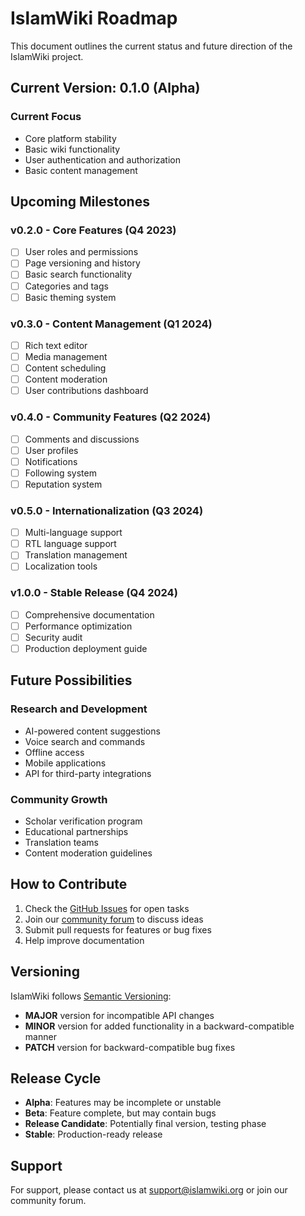 # IslamWiki Roadmap

This document outlines the current status and future direction of the IslamWiki project.

## Current Version: 0.1.0 (Alpha)

### Current Focus
- Core platform stability
- Basic wiki functionality
- User authentication and authorization
- Basic content management

## Upcoming Milestones

### v0.2.0 - Core Features (Q4 2023)
- [ ] User roles and permissions
- [ ] Page versioning and history
- [ ] Basic search functionality
- [ ] Categories and tags
- [ ] Basic theming system

### v0.3.0 - Content Management (Q1 2024)
- [ ] Rich text editor
- [ ] Media management
- [ ] Content scheduling
- [ ] Content moderation
- [ ] User contributions dashboard

### v0.4.0 - Community Features (Q2 2024)
- [ ] Comments and discussions
- [ ] User profiles
- [ ] Notifications
- [ ] Following system
- [ ] Reputation system

### v0.5.0 - Internationalization (Q3 2024)
- [ ] Multi-language support
- [ ] RTL language support
- [ ] Translation management
- [ ] Localization tools

### v1.0.0 - Stable Release (Q4 2024)
- [ ] Comprehensive documentation
- [ ] Performance optimization
- [ ] Security audit
- [ ] Production deployment guide

## Future Possibilities

### Research and Development
- AI-powered content suggestions
- Voice search and commands
- Offline access
- Mobile applications
- API for third-party integrations

### Community Growth
- Scholar verification program
- Educational partnerships
- Translation teams
- Content moderation guidelines

## How to Contribute

1. Check the [GitHub Issues](https://github.com/muslimwiki/islamwiki/issues) for open tasks
2. Join our [community forum](https://community.islamwiki.org) to discuss ideas
3. Submit pull requests for features or bug fixes
4. Help improve documentation

## Versioning

IslamWiki follows [Semantic Versioning](https://semver.org/):
- **MAJOR** version for incompatible API changes
- **MINOR** version for added functionality in a backward-compatible manner
- **PATCH** version for backward-compatible bug fixes

## Release Cycle

- **Alpha**: Features may be incomplete or unstable
- **Beta**: Feature complete, but may contain bugs
- **Release Candidate**: Potentially final version, testing phase
- **Stable**: Production-ready release

## Support

For support, please contact us at support@islamwiki.org or join our community forum.
